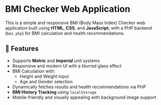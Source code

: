 # BMI Checker Web Application

This is a simple and responsive BMI (Body Mass Index) Checker web application built using **HTML**, **CSS**, and **JavaScript**, with a PHP backend (`bmi.php`) for BMI calculation and health recommendations.

## 🧠 Features

- Supports **Metric** and **Imperial** unit systems
- Responsive and modern UI with a blurred glass effect
- BMI Calculation with:
  - Height and Weight input
  - Age and Gender selection
- Dynamically fetches results and health recommendations via PHP
- **BMI History Tracking** using `localStorage`
- Mobile-friendly and visually appealing with background image support

